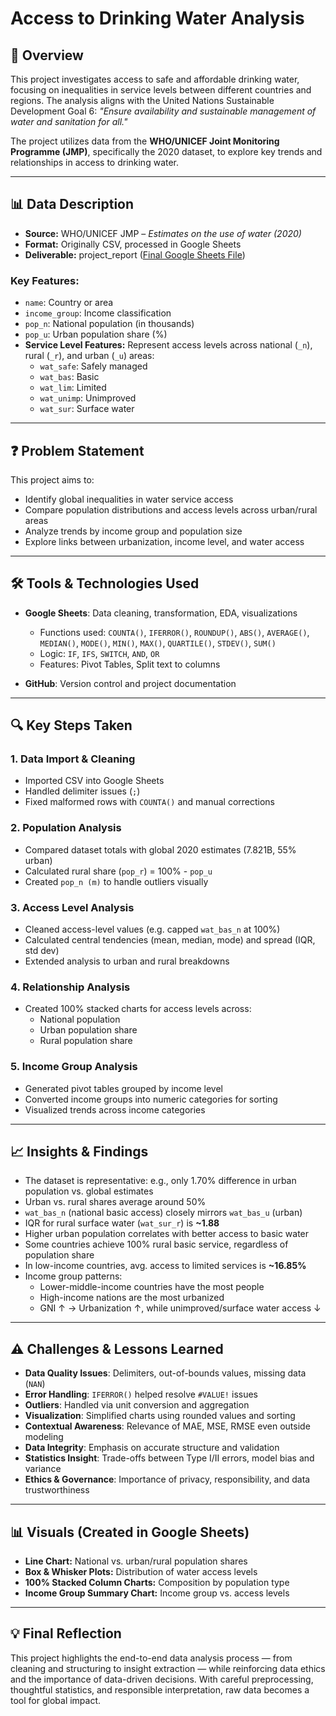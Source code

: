 # Access to Drinking Water Analysis

## 📘 Overview
This project investigates access to safe and affordable drinking water, focusing on inequalities in service levels between different countries and regions. The analysis aligns with the United Nations Sustainable Development Goal 6: *"Ensure availability and sustainable management of water and sanitation for all."*

The project utilizes data from the **WHO/UNICEF Joint Monitoring Programme (JMP)**, specifically the 2020 dataset, to explore key trends and relationships in access to drinking water.

---

## 📊 Data Description

- **Source:** WHO/UNICEF JMP – *Estimates on the use of water (2020)*
- **Format:** Originally CSV, processed in Google Sheets
- **Deliverable:** project_report ([Final Google Sheets File](https://docs.google.com/spreadsheets/d/1L31qBSQoGD8xnodihc3RH6xkvQ-szZt9TUIF7WrFdCY/edit?usp=sharing))

### Key Features:
- `name`: Country or area
- `income_group`: Income classification
- `pop_n`: National population (in thousands)
- `pop_u`: Urban population share (%)
- **Service Level Features:** Represent access levels across national (`_n`), rural (`_r`), and urban (`_u`) areas:
  - `wat_safe`: Safely managed
  - `wat_bas`: Basic
  - `wat_lim`: Limited
  - `wat_unimp`: Unimproved
  - `wat_sur`: Surface water

---

## ❓ Problem Statement
This project aims to:
- Identify global inequalities in water service access
- Compare population distributions and access levels across urban/rural areas
- Analyze trends by income group and population size
- Explore links between urbanization, income level, and water access

---

## 🛠️ Tools & Technologies Used

- **Google Sheets**: Data cleaning, transformation, EDA, visualizations  
  - Functions used: `COUNTA()`, `IFERROR()`, `ROUNDUP()`, `ABS()`, `AVERAGE()`, `MEDIAN()`, `MODE()`, `MIN()`, `MAX()`, `QUARTILE()`, `STDEV()`, `SUM()`
  - Logic: `IF`, `IFS`, `SWITCH`, `AND`, `OR`
  - Features: Pivot Tables, Split text to columns

- **GitHub**: Version control and project documentation

---

## 🔍 Key Steps Taken

### 1. Data Import & Cleaning
- Imported CSV into Google Sheets
- Handled delimiter issues (`;`)
- Fixed malformed rows with `COUNTA()` and manual corrections

### 2. Population Analysis
- Compared dataset totals with global 2020 estimates (7.821B, 55% urban)
- Calculated rural share (`pop_r`) = 100% - `pop_u`
- Created `pop_n (m)` to handle outliers visually

### 3. Access Level Analysis
- Cleaned access-level values (e.g. capped `wat_bas_n` at 100%)
- Calculated central tendencies (mean, median, mode) and spread (IQR, std dev)
- Extended analysis to urban and rural breakdowns

### 4. Relationship Analysis
- Created 100% stacked charts for access levels across:
  - National population
  - Urban population share
  - Rural population share

### 5. Income Group Analysis
- Generated pivot tables grouped by income level
- Converted income groups into numeric categories for sorting
- Visualized trends across income categories

---

## 📈 Insights & Findings

- The dataset is representative: e.g., only 1.70% difference in urban population vs. global estimates
- Urban vs. rural shares average around 50%
- `wat_bas_n` (national basic access) closely mirrors `wat_bas_u` (urban)
- IQR for rural surface water (`wat_sur_r`) is **~1.88**
- Higher urban population correlates with better access to basic water
- Some countries achieve 100% rural basic service, regardless of population share
- In low-income countries, avg. access to limited services is **~16.85%**
- Income group patterns:
  - Lower-middle-income countries have the most people
  - High-income nations are the most urbanized
  - GNI ↑ → Urbanization ↑, while unimproved/surface water access ↓

---

## ⚠️ Challenges & Lessons Learned

- **Data Quality Issues**: Delimiters, out-of-bounds values, missing data (`NAN`)
- **Error Handling**: `IFERROR()` helped resolve `#VALUE!` issues
- **Outliers**: Handled via unit conversion and aggregation
- **Visualization**: Simplified charts using rounded values and sorting
- **Contextual Awareness**: Relevance of MAE, MSE, RMSE even outside modeling
- **Data Integrity**: Emphasis on accurate structure and validation
- **Statistics Insight**: Trade-offs between Type I/II errors, model bias and variance
- **Ethics & Governance**: Importance of privacy, responsibility, and data trustworthiness

---

## 📊 Visuals (Created in Google Sheets)

- **Line Chart:** National vs. urban/rural population shares
- **Box & Whisker Plots:** Distribution of water access levels
- **100% Stacked Column Charts:** Composition by population type
- **Income Group Summary Chart:** Income group vs. access levels

---

## 💡 Final Reflection

This project highlights the end-to-end data analysis process — from cleaning and structuring to insight extraction — while reinforcing data ethics and the importance of data-driven decisions. With careful preprocessing, thoughtful statistics, and responsible interpretation, raw data becomes a tool for global impact.


